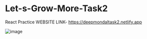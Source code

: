 # Let-s-Grow-More-Task2
React Practice
WEBSITE LINK-  https://deepmondaltask2.netlify.app

![image](https://user-images.githubusercontent.com/129783875/234353702-c65115bc-565f-4752-b26b-f08981b856dd.png)

